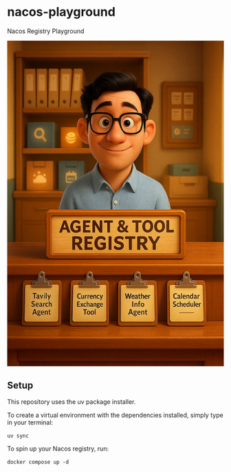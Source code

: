 # nacos-playground
Nacos Registry Playground

<p align="center">
    <img src="./images/0. registry.webp">
</p>

## Setup
This repository uses the uv package installer.

To create a virtual environment with the dependencies installed, simply type in your terminal:
```
uv sync
```

To spin up your Nacos registry, run:
```
docker compose up -d
```
